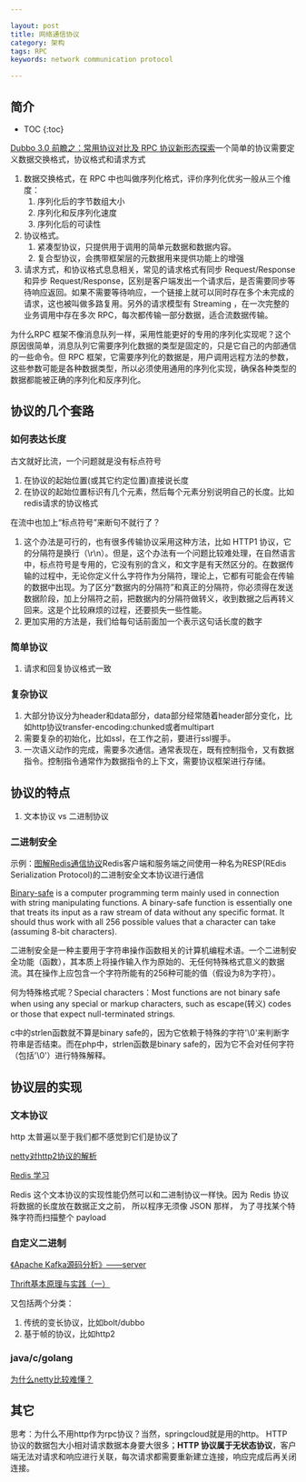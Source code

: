 ```yaml
---

layout: post
title: 网络通信协议
category: 架构
tags: RPC
keywords: network communication protocol

---
```


## 简介

* TOC
{:toc}

[Dubbo 3.0 前瞻之：常用协议对比及 RPC 协议新形态探索](https://mp.weixin.qq.com/s/8zgvuwdNrT3GOhZZZTfEaQ)一个简单的协议需要定义数据交换格式，协议格式和请求方式
1. 数据交换格式，在 RPC 中也叫做序列化格式，评价序列化优劣一般从三个维度：
    1. 序列化后的字节数组大小
    2. 序列化和反序列化速度
    3. 序列化后的可读性
2. 协议格式。
    1. 紧凑型协议，只提供用于调用的简单元数据和数据内容。
    2. 复合型协议，会携带框架层的元数据用来提供功能上的增强
3. 请求方式，和协议格式息息相关，常见的请求格式有同步 Request/Response 和异步 Request/Response，区别是客户端发出一个请求后，是否需要同步等待响应返回。如果不需要等待响应，一个链接上就可以同时存在多个未完成的请求，这也被叫做多路复用。另外的请求模型有 Streaming ，在一次完整的业务调用中存在多次 RPC，每次都传输一部分数据，适合流数据传输。

为什么RPC 框架不像消息队列一样，采用性能更好的专用的序列化实现呢？这个原因很简单，消息队列它需要序列化数据的类型是固定的，只是它自己的内部通信的一些命令。但 RPC 框架，它需要序列化的数据是，用户调用远程方法的参数，这些参数可能是各种数据类型，所以必须使用通用的序列化实现，确保各种类型的数据都能被正确的序列化和反序列化。

## 协议的几个套路


### 如何表达长度

古文就好比流，一个问题就是没有标点符号

1. 在协议的起始位置(或其它约定位置)直接说长度
2. 在协议的起始位置标识有几个元素，然后每个元素分别说明自己的长度。比如redis请求的协议格式

在流中也加上“标点符号”来断句不就行了？
1. 这个办法是可行的，也有很多传输协议采用这种方法，比如 HTTP1 协议，它的分隔符是换行（\r\n）。但是，这个办法有一个问题比较难处理，在自然语言中，标点符号是专用的，它没有别的含义，和文字是有天然区分的。在数据传输的过程中，无论你定义什么字符作为分隔符，理论上，它都有可能会在传输的数据中出现。为了区分“数据内的分隔符”和真正的分隔符，你必须得在发送数据阶段，加上分隔符之前，把数据内的分隔符做转义，收到数据之后再转义回来。这是个比较麻烦的过程，还要损失一些性能。
2. 更加实用的方法是，我们给每句话前面加一个表示这句话长度的数字

### 简单协议

1. 请求和回复协议格式一致

### 复杂协议

1. 大部分协议分为header和data部分，data部分经常随着header部分变化，比如http协议transfer-encoding:chunked或者multipart
2. 需要复杂的初始化，比如ssl，在工作之前，要进行ssl握手。
3. 一次语义动作的完成，需要多次通信。通常表现在，既有控制指令，又有数据指令。控制指令通常作为数据指令的上下文，需要协议框架进行存储。

## 协议的特点

1. 文本协议 vs 二进制协议

### 二进制安全

示例：[图解Redis通信协议](https://www.jianshu.com/p/f670dfc9409b)Redis客户端和服务端之间使用一种名为RESP(REdis Serialization Protocol)的二进制安全文本协议进行通信

[Binary-safe](https://en.wikipedia.org/wiki/Binary-safe) is a computer programming term mainly used in connection with string manipulating functions.
 A binary-safe function is essentially one that treats its input as a 
raw stream of data without any specific format. It should thus work with
 all 256 possible values that a character can take (assuming 8-bit characters).

二进制安全是一种主要用于字符串操作函数相关的计算机编程术语。一个二进制安全功能（函数），其本质上将操作输入作为原始的、无任何特殊格式意义的数据流。其在操作上应包含一个字符所能有的256种可能的值（假设为8为字符）。

何为特殊格式呢？Special characters：Most functions are not binary safe when using 
any special or markup characters, such as escape(转义) codes or those that 
expect null-terminated strings.

c中的strlen函数就不算是binary safe的，因为它依赖于特殊的字符'\0'来判断字符串是否结束。而在php中，strlen函数是binary safe的，因为它不会对任何字符（包括'\0'）进行特殊解释。

## 协议层的实现

### 文本协议

http 太普遍以至于我们都不感觉到它们是协议了

[netty对http2协议的解析](http://qiankunli.github.io/2017/06/12/netty_http2.html)

[Redis 学习](http://redisdoc.com/topic/protocol.html)

Redis 这个文本协议的实现性能仍然可以和二进制协议一样快。因为 Redis 协议将数据的长度放在数据正文之前， 所以程序无须像 JSON 那样， 为了寻找某个特殊字符而扫描整个 payload 

### 自定义二进制

[《Apache Kafka源码分析》——server](http://qiankunli.github.io/2019/01/30/kafka_learn_2.html)

[Thrift基本原理与实践（一）](http://qiankunli.github.io/2016/07/13/thrift.html)

又包括两个分类：

1. 传统的变长协议，比如bolt/dubbo
2. 基于帧的协议，比如http2

### java/c/golang 

[为什么netty比较难懂？](http://qiankunli.github.io/2017/10/13/learn_netty.html)

## 其它
思考：为什么不用http作为rpc协议？当然，springcloud就是用的http。 HTTP 协议的数据包大小相对请求数据本身要大很多；**HTTP 协议属于无状态协议**，客户端无法对请求和响应进行关联，每次请求都需要重新建立连接，响应完成后再关闭连接。

